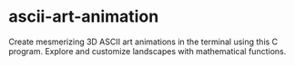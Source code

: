 # ascii-art-animation
Create mesmerizing 3D ASCII art animations in the terminal using this C program. Explore and customize landscapes with mathematical functions.
